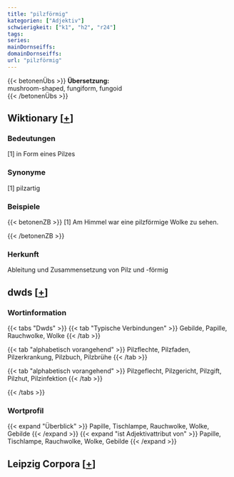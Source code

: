 ```yaml
---
title: "pilzförmig"
kategorien: ["Adjektiv"]
schwierigkeit: ["k1", "h2", "r24"]
tags:
series:
mainDornseiffs:
domainDornseiffs:
url: "pilzförmig"
---
```


{{< betonenÜbs >}}
**Übersetzung:**  
mushroom-shaped, fungiform, fungoid  
{{< /betonenÜbs >}}

## Wiktionary [[+](https://de.wiktionary.org/wiki/pilzförmig)]

### Bedeutungen
[1] in Form eines Pilzes  

### Synonyme
[1] pilzartig  

### Beispiele
{{< betonenZB >}}
[1] Am Himmel war eine pilzförmige Wolke zu sehen.  

{{< /betonenZB >}}
### Herkunft
Ableitung und Zusammensetzung von Pilz und -förmig  



## dwds [[+](https://www.dwds.de/wb/pilzförmig)]

### Wortinformation
{{< tabs "Dwds" >}}
{{< tab "Typische Verbindungen" >}}
Gebilde, Papille, Rauchwolke, Wolke
{{< /tab >}}

{{< tab "alphabetisch vorangehend" >}}
Pilzflechte, Pilzfaden, Pilzerkrankung, Pilzbuch, Pilzbrühe
{{< /tab >}}

{{< tab "alphabetisch vorangehend" >}}
Pilzgeflecht, Pilzgericht, Pilzgift, Pilzhut, Pilzinfektion
{{< /tab >}}

{{< /tabs >}}

### Wortprofil
{{< expand "Überblick" >}} Papille, Tischlampe, Rauchwolke, Wolke, Gebilde {{< /expand >}}
{{< expand "ist Adjektivattribut von" >}} Papille, Tischlampe, Rauchwolke, Wolke, Gebilde {{< /expand >}}

## Leipzig Corpora [[+](https://corpora.uni-leipzig.de/en/res?word=pilzförmig&corpusId=deu_newscrawl-public_2018)]

